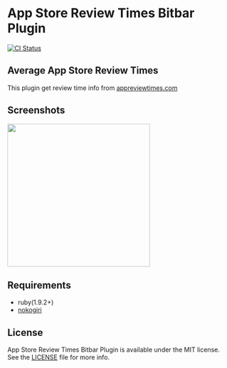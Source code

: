 App Store Review Times Bitbar Plugin
===
[![CI Status](http://img.shields.io/travis/mfks17/bitbar-plugins.svg?style=flat)](https://travis-ci.org/mfks17/bitbar-plugins)

## Average App Store Review Times

This plugin get review time info from [appreviewtimes.com](http://appreviewtimes.com/)

## Screenshots

<img src="https://raw.githubusercontent.com/mfks17/bitbar-plugins/master/Screenshots/01.png" width="320px" />

## Requirements

- ruby(1.9.2+)
- [nokogiri](https://github.com/sparklemotion/nokogiri)

## License

App Store Review Times Bitbar Plugin is available under the MIT license. See the [LICENSE](https://github.com/mfks17/bitbar-plugins/blob/master/LICENSE) file for more info.
